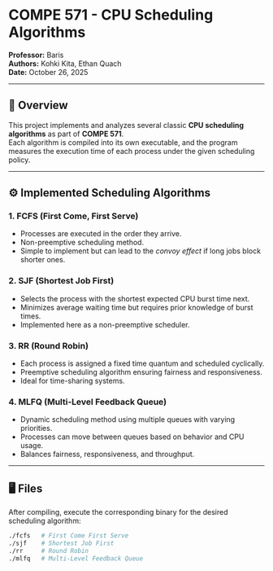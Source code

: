# COMPE 571 - CPU Scheduling Algorithms  
**Professor:** Baris  
**Authors:** Kohki Kita, Ethan Quach  
**Date:** October 26, 2025  

---

## 🧠 Overview  
This project implements and analyzes several classic **CPU scheduling algorithms** as part of **COMPE 571**.  
Each algorithm is compiled into its own executable, and the program measures the execution time of each process under the given scheduling policy.  

---

## ⚙️ Implemented Scheduling Algorithms  

### **1. FCFS (First Come, First Serve)**  
- Processes are executed in the order they arrive.  
- Non-preemptive scheduling method.  
- Simple to implement but can lead to the *convoy effect* if long jobs block shorter ones.  

### **2. SJF (Shortest Job First)**  
- Selects the process with the shortest expected CPU burst time next.  
- Minimizes average waiting time but requires prior knowledge of burst times.  
- Implemented here as a non-preemptive scheduler.  

### **3. RR (Round Robin)**  
- Each process is assigned a fixed time quantum and scheduled cyclically.  
- Preemptive scheduling algorithm ensuring fairness and responsiveness.  
- Ideal for time-sharing systems.  

### **4. MLFQ (Multi-Level Feedback Queue)**  
- Dynamic scheduling method using multiple queues with varying priorities.  
- Processes can move between queues based on behavior and CPU usage.  
- Balances fairness, responsiveness, and throughput.  

---

## 🖥️ Files 
After compiling, execute the corresponding binary for the desired scheduling algorithm:

```bash
./fcfs   # First Come First Serve  
./sjf    # Shortest Job First  
./rr     # Round Robin  
./mlfq   # Multi-Level Feedback Queue  
